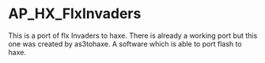 AP_HX_FlxInvaders
=================

This is a port of flx Invaders to haxe. There is already a working port but this one was created by as3tohaxe. A software which is able to port flash to haxe.
